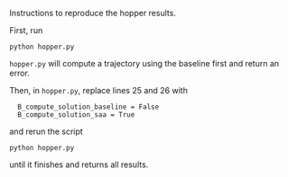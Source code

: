 Instructions to reproduce the hopper results.

First, run

``
  python hopper.py
``

`hopper.py` will compute a trajectory using the baseline first and return an error. 


Then, in `hopper.py`, replace lines 25 and 26 with

```
  B_compute_solution_baseline = False
  B_compute_solution_saa = True
```

and rerun the script 

``
  python hopper.py
``

until it finishes and returns all results.